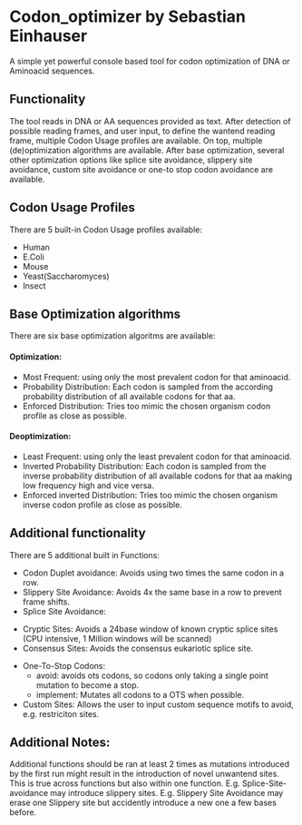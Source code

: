 # Codon_optimizer by Sebastian Einhauser
A simple yet powerful console based tool for codon optimization of DNA or Aminoacid sequences.
## Functionality
The tool reads in DNA or AA sequences provided as text.
After detection of possible reading frames, and user input, to define the wantend reading frame, multiple Codon Usage profiles are available. On top, multiple (de)optimization algorithms are available.
After base optimization, several other optimization options like splice site avoidance, slippery site avoidance, custom site avoidance or one-to stop codon avoidance are available.

## Codon Usage Profiles
There are 5 built-in Codon Usage profiles available:
* Human
* E.Coli
* Mouse
* Yeast(Saccharomyces)
* Insect
  
## Base Optimization algorithms
There are six base optimization algoritms are available:
#### Optimization:
* Most Frequent: using only the most prevalent codon for that aminoacid.
* Probability Distribution: Each codon is sampled from the according probability distribution of all available codons for that aa.
* Enforced Distribution: Tries too mimic the chosen organism codon profile as close as possible.
#### Deoptimization:
* Least Frequent: using only the least prevalent codon for that aminoacid.
* Inverted Probability Distribution: Each codon is sampled from the inverse probability distribution of all available codons for that aa making low frequency high and vice versa.
* Enforced inverted Distribution: Tries too mimic the chosen organism inverse codon profile as close as possible.

## Additional functionality
There are 5 additional built in Functions:
* Codon Duplet avoidance: Avoids using two times the same codon in a row.
* Slippery Site Avoidance: Avoids 4x the same base in a row to prevent frame shifts.
* Splice Site Avoidance:
- Cryptic Sites: Avoids a 24base window of known cryptic splice sites (CPU intensive, 1 Million windows will be scanned)
- Consensus Sites: Avoids the consensus eukariotic splice site.
* One-To-Stop Codons:
  - avoid: avoids ots codons, so codons only taking a single point mutation to become a stop.
  - implement: Mutates all codons to a OTS when possible.
* Custom Sites: Allows the user to input custom sequence motifs to avoid, e.g. restriciton sites.
## Additional Notes:
Additional functions should be ran at least 2 times as mutations introduced by the first run might result in the introduction of novel unwantend sites. This is true across functions but also within one function.
E.g. Splice-Site-avoidance may introduce slippery sites.
E.g. Slippery Site Avoidance may erase one Slippery site but accidently introduce a new one a few bases before.
